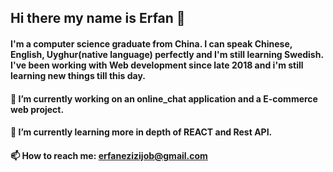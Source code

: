 ## Hi there my name is Erfan 👋
#### I'm a computer science graduate from China. I can speak Chinese, English, Uyghur(native language) perfectly and I'm still learning Swedish. I've been working with Web development since late 2018 and i'm still learning new things till this day.




#### 🔭 I’m currently working on an online_chat application and a E-commerce web project.

#### 🌱 I’m currently learning more in depth of REACT and Rest API.

#### 📫 How to reach me: erfanezizijob@gmail.com

